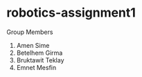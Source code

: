 # robotics-assignment1
Group Members
1. Amen Sime
2. Betelhem Girma
3. Bruktawit Teklay
4. Emnet Mesfin

